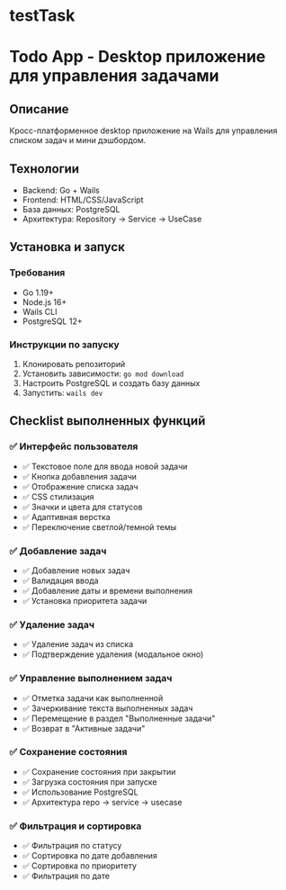 # testTask

# Todo App - Desktop приложение для управления задачами

## Описание
Кросс-платформенное desktop приложение на Wails для управления списком задач и мини дэшбордом.

## Технологии
- Backend: Go + Wails
- Frontend: HTML/CSS/JavaScript
- База данных: PostgreSQL
- Архитектура: Repository → Service → UseCase

## Установка и запуск

### Требования
- Go 1.19+
- Node.js 16+
- Wails CLI
- PostgreSQL 12+

### Инструкции по запуску
1. Клонировать репозиторий
2. Установить зависимости: `go mod download`
3. Настроить PostgreSQL и создать базу данных
4. Запустить: `wails dev`

## Checklist выполненных функций

### ✅ Интерфейс пользователя 
- ✅ Текстовое поле для ввода новой задачи
- ✅ Кнопка добавления задачи
- ✅ Отображение списка задач
- ✅ CSS стилизация
- ✅ Значки и цвета для статусов
- ✅ Адаптивная верстка
- ✅ Переключение светлой/темной темы

### ✅ Добавление задач 
- ✅ Добавление новых задач
- ✅ Валидация ввода
- ✅ Добавление даты и времени выполнения
- ✅ Установка приоритета задачи

### ✅ Удаление задач 
- ✅ Удаление задач из списка
- ✅ Подтверждение удаления (модальное окно)

### ✅ Управление выполнением задач 
- ✅ Отметка задачи как выполненной
- ✅ Зачеркивание текста выполненных задач
- ✅ Перемещение в раздел "Выполненные задачи"
- ✅ Возврат в "Активные задачи"

### ✅ Сохранение состояния 
- ✅ Сохранение состояния при закрытии
- ✅ Загрузка состояния при запуске
- ✅ Использование PostgreSQL
- ✅ Архитектура repo → service → usecase

### ✅ Фильтрация и сортировка 
- ✅ Фильтрация по статусу
- ✅ Сортировка по дате добавления
- ✅ Сортировка по приоритету
- ✅ Фильтрация по дате
